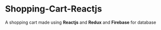 # Shopping-Cart-Reactjs
A shopping cart made using <b>Reactjs</b> and <b>Redux</b> and <b>Firebase</b> for database
